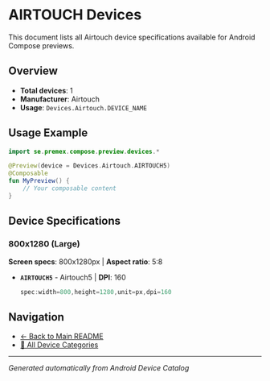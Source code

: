 # AIRTOUCH Devices

This document lists all Airtouch device specifications available for Android Compose previews.

## Overview

- **Total devices**: 1
- **Manufacturer**: Airtouch
- **Usage**: `Devices.Airtouch.DEVICE_NAME`

## Usage Example

```kotlin
import se.premex.compose.preview.devices.*

@Preview(device = Devices.Airtouch.AIRTOUCH5)
@Composable
fun MyPreview() {
    // Your composable content
}
```

## Device Specifications

### 800x1280 (Large)

**Screen specs**: 800x1280px | **Aspect ratio**: 5:8

- **`AIRTOUCH5`** - Airtouch5 | **DPI**: 160
  ```kotlin
  spec:width=800,height=1280,unit=px,dpi=160
  ```

## Navigation

- [← Back to Main README](../../README.md)
- [📱 All Device Categories](../README.md)

---
*Generated automatically from Android Device Catalog*
